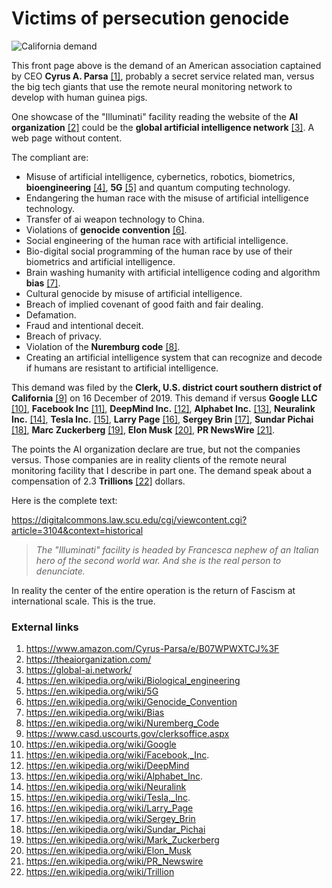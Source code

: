 # Victims of persecution genocide

![California demand](http://telecomlobby.com/Images/remote_neural_monitoring_network_crimes_genocide.webp)

This front page above is the demand of an American association captained by CEO **Cyrus A. Parsa** [[1]](https://www.amazon.com/Cyrus-Parsa/e/B07WPWXTCJ%3F), probably a secret service related man, versus the big tech giants that use the remote neural monitoring network to develop with human guinea pigs. 

One showcase of the "Illuminati" facility reading the website of the **AI organization** [[2]](https://theaiorganization.com/) could be the **global artificial intelligence network** [[3]](https://global-ai.network/). A web page without content. 

The compliant are:

- Misuse of artificial intelligence, cybernetics, robotics, biometrics, **bioengineering** [[4]](https://en.wikipedia.org/wiki/Biological_engineering), **5G** [[5]](https://en.wikipedia.org/wiki/5G) and quantum computing technology.
- Endangering the human race with the misuse of artificial intelligence technology.
- Transfer of ai weapon technology to China.
- Violations of **genocide convention** [[6]](https://en.wikipedia.org/wiki/Genocide_Convention).
- Social engineering of the human race with artificial intelligence.
- Bio-digital social programming of the human race by use of their biometrics and artificial intelligence.
- Brain washing humanity with artificial intelligence coding and algorithm **bias** [[7]](https://en.wikipedia.org/wiki/Bias).
- Cultural genocide by misuse of artificial intelligence.
- Breach of implied covenant of good faith and fair dealing.
- Defamation.
- Fraud and intentional deceit.
- Breach of privacy.
- Violation of the **Nuremburg code** [[8]](https://en.wikipedia.org/wiki/Nuremberg_Code).
- Creating an artificial intelligence system that can recognize and decode if humans are resistant to artificial intelligence.

This demand was filed by the **Clerk, U.S. district court southern district of California** [[9]](https://www.casd.uscourts.gov/clerksoffice.aspx) on 16 December of 2019. This demand if versus **Google LLC** [[10]](https://en.wikipedia.org/wiki/Google), **Facebook Inc** [[11]](https://en.wikipedia.org/wiki/Facebook,_Inc.), **DeepMind Inc.** [[12]](https://en.wikipedia.org/wiki/DeepMind), **Alphabet Inc.** [[13]](https://en.wikipedia.org/wiki/Alphabet_Inc.), **Neuralink Inc.** [[14]](https://en.wikipedia.org/wiki/Neuralink), **Tesla Inc.** [[15]](https://en.wikipedia.org/wiki/Tesla,_Inc.), **Larry Page** [[16]](https://en.wikipedia.org/wiki/Larry_Page), **Sergey Brin** [[17]](https://en.wikipedia.org/wiki/Sergey_Brin), **Sundar Pichai** [[18]](https://en.wikipedia.org/wiki/Sundar_Pichai), **Marc Zuckerberg** [[19]](https://en.wikipedia.org/wiki/Mark_Zuckerberg), **Elon Musk** [[20]](https://en.wikipedia.org/wiki/Elon_Musk), **PR NewsWire** [[21]](https://en.wikipedia.org/wiki/PR_Newswire).

The points the AI organization declare are true, but not the companies versus. Those companies are in reality clients of the remote neural monitoring facility that I describe in part one. The demand speak about a compensation of 2.3 **Trillions** [[22]](https://en.wikipedia.org/wiki/Trillion) dollars. 

Here is the complete text:

https://digitalcommons.law.scu.edu/cgi/viewcontent.cgi?article=3104&context=historical

> *The "Illuminati" facility is headed by Francesca nephew of an Italian hero of the second world war. And she is the real person to denunciate.* 

In reality the center of the entire operation is the return of Fascism at international scale. This is the true.



### External links

1. https://www.amazon.com/Cyrus-Parsa/e/B07WPWXTCJ%3F
2. https://theaiorganization.com/
3. https://global-ai.network/
4. https://en.wikipedia.org/wiki/Biological_engineering
5. https://en.wikipedia.org/wiki/5G
6. https://en.wikipedia.org/wiki/Genocide_Convention
7. https://en.wikipedia.org/wiki/Bias
8. https://en.wikipedia.org/wiki/Nuremberg_Code
9. https://www.casd.uscourts.gov/clerksoffice.aspx
10. https://en.wikipedia.org/wiki/Google
11. https://en.wikipedia.org/wiki/Facebook,_Inc.
12. https://en.wikipedia.org/wiki/DeepMind
13. https://en.wikipedia.org/wiki/Alphabet_Inc.
14. https://en.wikipedia.org/wiki/Neuralink
15. https://en.wikipedia.org/wiki/Tesla,_Inc.
16. https://en.wikipedia.org/wiki/Larry_Page
17. https://en.wikipedia.org/wiki/Sergey_Brin
18. https://en.wikipedia.org/wiki/Sundar_Pichai
19. https://en.wikipedia.org/wiki/Mark_Zuckerberg
20. https://en.wikipedia.org/wiki/Elon_Musk
21. https://en.wikipedia.org/wiki/PR_Newswire
22. https://en.wikipedia.org/wiki/Trillion

